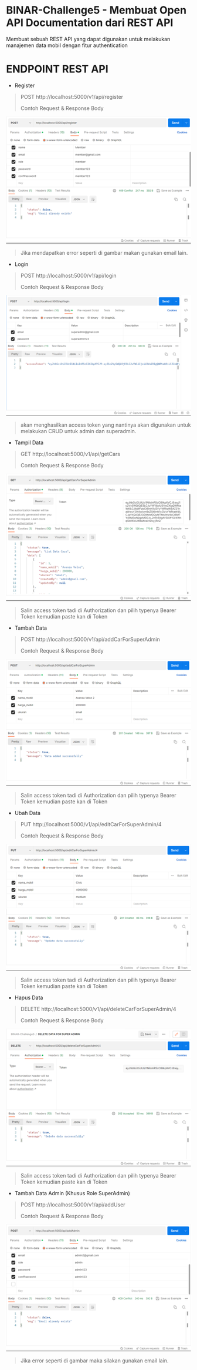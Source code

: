 # BINAR-Challenge5 - Membuat Open API Documentation dari REST API
Membuat sebuah REST API yang dapat digunakan untuk melakukan manajemen data mobil dengan fitur authentication

# ENDPOINT REST API 

* Register
> POST http://localhost:5000/v1/api/register  
>  
> Contoh Request & Response Body  
>   
![alt text](./assets/images/Register.png)
> Jika mendapatkan error seperti di gambar makan gunakan email lain.

* Login
> POST http://localhost:5000/v1/api/login  
>  
> Contoh Request & Response Body  
>   
![alt text](./assets/images/Login.png)
> akan menghasilkan access token yang nantinya akan digunakan untuk melakukan CRUD untuk admin dan superadmin.
>
* Tampil Data 
> GET http://localhost:5000/v1/api/getCars
>  
> Contoh Request & Response Body  
>   
![alt text](./assets/images/Read.png)
> Salin access token tadi di Authorization dan pilih typenya Bearer Token kemudian paste kan di Token 
  
  
* Tambah Data 
> POST http://localhost:5000/v1/api/addCarForSuperAdmin   
>  
> Contoh Request & Response Body  
>   
![alt text](./assets/images/Add.png)
> Salin access token tadi di Authorization dan pilih typenya Bearer Token kemudian paste kan di Token 


* Ubah Data 
> PUT http://localhost:5000/v1/api/editCarForSuperAdmin/4  
>  
> Contoh Request & Response Body  
>   
![alt text](./assets/images/Update.png)
> Salin access token tadi di Authorization dan pilih typenya Bearer Token kemudian paste kan di Token 


* Hapus Data 
> DELETE http://localhost:5000/v1/api/deleteCarForSuperAdmin/4
>  
> Contoh Request & Response Body  
>   
![alt text](./assets/images/Delete.png)
> Salin access token tadi di Authorization dan pilih typenya Bearer Token kemudian paste kan di Token 


* Tambah Data Admin (Khusus Role SuperAdmin)
> POST http://localhost:5000/v1/api/addUser
>  
> Contoh Request & Response Body  
>   
![alt text](./assets/images/Add%20Admin.png)
> Jika error seperti di gambar maka silakan gunakan email lain.
  
